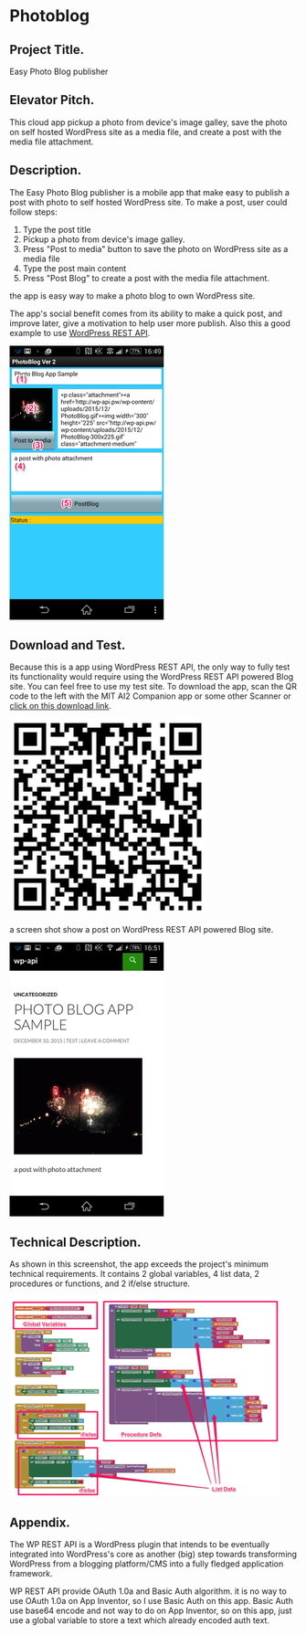 # Photoblog

## Project Title.
Easy Photo Blog publisher

## Elevator Pitch.
This cloud app pickup a photo from device's image galley, save the photo on self hosted WordPress site as a media file, and create a post with the media file attachment.

## Description.
The Easy Photo Blog publisher is a mobile app that make easy to publish a post with photo to self hosted WordPress site. To make a post, user could follow steps:

1. Type the post title
1. Pickup a photo from device's image galley.
1. Press "Post to media" button to save the photo on WordPress site as a media file
1. Type the post main content
1. Press "Post Blog" to create a post with the media file attachment.

the app is easy way to make a photo blog to own WordPress site.

The app's social benefit comes from its ability to make a quick post, and improve later, give a motivation to help user more publish. Also this a good example to use [WordPress REST API](http://wp-api.org/).

![](./appview.png)

## Download and Test.
Because this is a app using WordPress REST API, the only way to fully test its functionality would require using the WordPress REST API powered Blog site. You can feel free to use my test site. To download the app, scan the QR code to the left with the MIT AI2 Companion app or some other Scanner or [click on this download link](https://sites.google.com/site/chen420/my-apk/PhotoBlog%20%281%29.apk?attredirects=0&d=1).

![](./apkdownload-1.png)

a screen shot show a post on WordPress REST API powered Blog site.

![](./appwebview.png)

## Technical Description.
As shown in this screenshot, the app exceeds the project's minimum technical requirements. It contains 2 global variables, 4 list data, 2 procedures or functions, and 2 if/else structure.

![](./blocksview.png)

## Appendix.

The WP REST API is a WordPress plugin that intends to be eventually integrated into WordPress's core as another (big) step towards transforming WordPress from a blogging platform/CMS into a fully fledged application framework.

WP REST API provide OAuth 1.0a and Basic Auth algorithm. it is no way to use OAuth 1.0a on App Inventor, so I use Basic Auth on this app. Basic Auth use base64 encode and not way to do on App Inventor, so on this app, just use a global variable to store a text which already encoded auth text.
